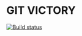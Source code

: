 # GIT VICTORY

[![Build status](https://ci.appveyor.com/api/projects/status/8wo2k05sgseqaqr2?svg=true)](https://ci.appveyor.com/project/AlexanderSamisko/ahj-env)

